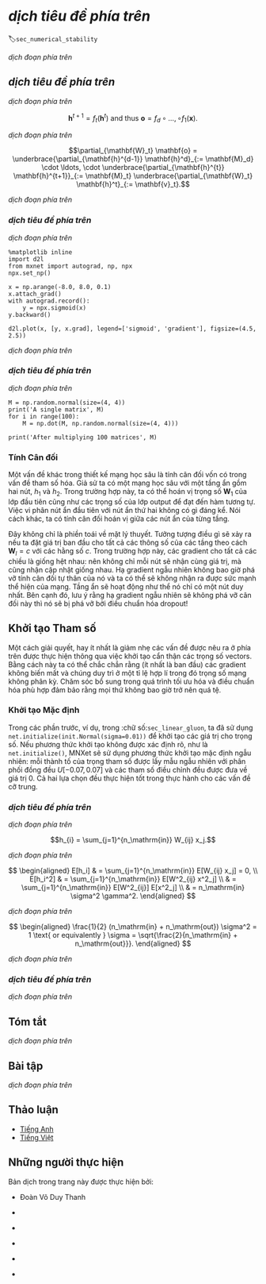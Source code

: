 <!-- ===================== Bắt đầu dịch Phần 1 ===================== -->
<!-- ========================================= REVISE PHẦN 1 - BẮT ĐẦU =================================== -->

<!--
# Numerical Stability and Initialization
-->

# *dịch tiêu đề phía trên*
:label:`sec_numerical_stability`

<!--
So far, for every model that we have implemented, we needed to initialize our parameters according to some specified distribution.
And until now, we glossed over the details, taking the initialization hyperparameters for granted.
You might even have gotten the impression that these choices are not especially important.
However, the choice of initialization scheme plays a significant role in neural network learning, and can be crucial for maintaining numerical stability.
Moreover, these choices can be tied up in interesting ways with the choice of the nonlinear activation function.
Which function we choose and how we initialize parameters can determine how quickly our optimization algorithm converges.
Failure to be mindful of these issues can lead to either exploding or vanishing gradients.
In this section, we delve into these topics with greater detail and discuss some useful heuristics that you may use frequently throughout your career in deep learning.
-->

*dịch đoạn phía trên*


<!--
## Vanishing and Exploding Gradients
-->

## *dịch tiêu đề phía trên*

<!--
Consider a deep network with $d$ layers, input $\mathbf{x}$ and output $\mathbf{o}$.
Each layer satisfies:
-->

*dịch đoạn phía trên*

$$\mathbf{h}^{t+1} = f_t (\mathbf{h}^t) \text{ and thus } \mathbf{o} = f_d \circ \ldots, \circ f_1(\mathbf{x}).$$

<!--
If all activations and inputs are vectors, we can write the gradient of $\mathbf{o}$ with respect to any set of parameters $\mathbf{W}_t$
associated with the function $f_t$ at layer $t$ simply as
-->

*dịch đoạn phía trên*

$$\partial_{\mathbf{W}_t} \mathbf{o} = \underbrace{\partial_{\mathbf{h}^{d-1}} \mathbf{h}^d}_{:= \mathbf{M}_d} \cdot \ldots, \cdot \underbrace{\partial_{\mathbf{h}^{t}} \mathbf{h}^{t+1}}_{:= \mathbf{M}_t} \underbrace{\partial_{\mathbf{W}_t} \mathbf{h}^t}_{:= \mathbf{v}_t}.$$

<!--
In other words, it is the product of $d-t$ matrices $\mathbf{M}_d \cdot \ldots, \cdot \mathbf{M}_t$ and the gradient vector $\mathbf{v}_t$.
What happens is similar to the situation when we experienced numerical underflow
when multiplying too many probabilities.
At the time, we were able to mitigate the problem by switching from into log-space, 
i.e., by shifting the problem from the mantissa to the exponent of the numerical representation. 
Unfortunately the problem outlined in the equation above is much more serious: initially the matrices $M_t$ may well have a wide variety of eigenvalues.
They might be small, they might be large, and in particular, their product might well be *very large* or *very small*.
This is not (only) a problem of numerical representation but it means that the optimization algorithm is bound to fail.
It receives gradients that are either excessively large or excessively small.
As a result the steps taken are either (i) excessively large (the *exploding* gradient problem), in which case the parameters blow up in magnitude rendering the model useless,
or (ii) excessively small, (the *vanishing gradient problem*), in which case the parameters hardly move at all, and thus the learning process makes no progress.
-->

*dịch đoạn phía trên*

<!-- ===================== Kết thúc dịch Phần 1 ===================== -->

<!-- ===================== Bắt đầu dịch Phần 2 ===================== -->

<!--
### Vanishing Gradients
-->

### *dịch tiêu đề phía trên*

<!--
One major culprit in the vanishing gradient problem is the choices of the activation functions $\sigma$ that are interleaved with the linear operations in each layer.
Historically, the sigmoid function $(1 + \exp(-x))$ (introduced in :numref:`sec_mlp`) was a popular choice owing to its similarity to a thresholding function.
Since early artificial neural networks were inspired by biological neural networks, the idea of neurons that either fire or do not fire (biological neurons do not partially fire) seemed appealing.
Let's take a closer look at the function to see why picking it might be problematic vis-a-vis vanishing gradients.
-->

*dịch đoạn phía trên*

```{.python .input}
%matplotlib inline
import d2l
from mxnet import autograd, np, npx
npx.set_np()

x = np.arange(-8.0, 8.0, 0.1)
x.attach_grad()
with autograd.record():
    y = npx.sigmoid(x)
y.backward()

d2l.plot(x, [y, x.grad], legend=['sigmoid', 'gradient'], figsize=(4.5, 2.5))
```

<!--
As we can see, the gradient of the sigmoid vanishes both when its inputs are large and when they are small.
Moreover, when we execute backward propagation, due to the chain rule, this means that unless we are in the Goldilocks zone, 
where the inputs to most of the sigmoids are in the range of, say $[-4, 4]$, the gradients of the overall product may vanish.
When we have many layers, unless we are especially careful, we are likely to find that our gradient is cut off at *some* layer.
Before ReLUs ($\max(0, x)$) were proposed as an alternative to squashing functions, this problem used to plague deep network training.
As a consequence, ReLUs have become the default choice when designing activation functions in deep networks.
-->

*dịch đoạn phía trên*

<!-- ========================================= REVISE PHẦN 1 - KẾT THÚC ===================================-->

<!-- ========================================= REVISE PHẦN 2 - BẮT ĐẦU ===================================-->

<!--
### Exploding Gradients
-->

### *dịch tiêu đề phía trên*

<!--
The opposite problem, when gradients explode, can be similarly vexing.
To illustrate this a bit better, we draw $100$ Gaussian random matrices and multiply them with some initial matrix.
For the scale that we picked (the choice of the variance $\sigma^2=1$), the matrix product explodes.
If this were to happen to us with a deep network, we would have no realistic chance of getting a gradient descent optimizer to converge.
-->

*dịch đoạn phía trên*

```{.python .input  n=5}
M = np.random.normal(size=(4, 4))
print('A single matrix', M)
for i in range(100):
    M = np.dot(M, np.random.normal(size=(4, 4)))

print('After multiplying 100 matrices', M)
```

<!-- ===================== Kết thúc dịch Phần 2 ===================== -->

<!-- ===================== Bắt đầu dịch Phần 3 ===================== -->

<!--
### Symmetry
-->

### Tính Cân đối

<!--
Another problem in deep network design is the symmetry inherent in their parametrization.
Assume that we have a deep network with one hidden layer with two units, say $h_1$ and $h_2$.
In this case, we could permute the weights $\mathbf{W}_1$ of the first layer and likewise permute the weights of the output layer to obtain the same function.
There is nothing special differentiating the first hidden unit vs the second hidden unit.
In other words, we have permutation symmetry among the hidden units of each layer.
-->

Một vấn đề khác trong thiết kế mạng học sâu là tính cân đối vốn có trong vấn đề tham số hóa.
Giả sử ta có một mạng học sâu với một tầng ẩn gồm hai nút, $h_1$ và $h_2$. 
Trong trường hợp này, ta có thể hoán vị trọng số $\mathbf{W}_1$ của lớp đầu tiên cũng như các trọng số của lớp output để đạt đến hàm tương tự.
Việc vi phân nút ẩn đầu tiên với nút ẩn thứ hai không có gì đáng kể.
Nói cách khác, ta có tính cân đối hoán vị giữa các nút ẩn của từng tầng.

<!--
This is more than just a theoretical nuisance.
Imagine what would happen if we initialized all of the parameters of some layer as $\mathbf{W}_l = c$ for some constant $c$.
In this case, the gradients for all dimensions are identical: thus not only would each unit take the same value, but it would receive the same update.
Stochastic gradient descent would never break the symmetry on its own and we might never be able to realize the networks expressive power.
The hidden layer would behave as if it had only a single unit.
As an aside, note that while SGD would not break this symmetry, dropout regularization would!
-->

Đây không chỉ là phiền toái về mặt lý thuyết.
Tưởng tượng điều gì sẽ xảy ra nếu ta đặt giá trị ban đầu cho tất cả các thông số của các tầng theo cách $\mathbf{W}_l = c$ với các hằng số $c$.
Trong trường hợp này, các gradient cho tất cả các chiều là giống hệt nhau: nên không chỉ mỗi nút sẽ nhận cùng giá trị, mà cũng nhận cập nhật giống nhau.
Hạ gradient ngẫu nhiên không bao giờ phá vỡ tính cân đối tự thân của nó và ta có thể sẽ không nhận ra được sức mạnh thể hiện của mạng.
Tầng ẩn sẽ hoạt động như thể nó chỉ có một nút duy nhất.
Bên cạnh đó, lưu ý rằng hạ gradient ngẫu nhiên sẽ không phá vỡ cân đối này thì nó sẽ bị phá vỡ bởi điều chuẩn hóa dropout!

<!--
## Parameter Initialization
-->

## Khởi tạo Tham số

<!--
One way of addressing, or at least mitigating the issues raised above is through careful initialization of the weight vectors.
This way we can ensure that (at least initially) the gradients do not vanish and that they maintain a reasonable scale where the network weights do not diverge.
Additional care during optimization and suitable regularization ensures that things never get too bad.
-->

Một cách giải quyết, hay ít nhất là giảm nhẹ các vấn đề được nêu ra ở phía trên được thực hiện thông qua việc khởi tạo cẩn thận các trọng số vectors. 
Bằng cách này ta có thể chắc chắn rằng (ít nhất là ban đầu) các gradient không biến mất và chúng duy trì ở một tỉ lệ hợp lí trong đó trọng số mạng không phân kỳ.
Chăm sóc bổ sung trong quá trình tối ưu hóa và điều chuẩn hóa phù hợp đảm bảo rằng mọi thứ không bao giờ trở nên quá tệ.

<!--
### Default Initialization
-->

### Khởi tạo Mặc định

<!--
In the previous sections, e.g., in :numref:`sec_linear_gluon`, we used `net.initialize(init.Normal(sigma=0.01))` to initialize the values of our weights.
If the initialization method is not specified, such as `net.initialize()`, 
MXNet will use the default random initialization method: each element of the weight parameter is randomly sampled with a uniform distribution $U[-0.07, 0.07]$ and the bias parameters are all set to $0$.
Both choices tend to work well in practice for moderate problem sizes.
-->

Trong các phần trước, ví dụ, trong :chữ số:`sec_linear_gluon`, ta đã sử dụng `net.initialize(init.Normal(sigma=0.01))` để khởi tạo các giá trị cho trọng số.
Nếu phương thức khởi tạo không được xác định rõ, như là `net.initialize()`, MNXet sẽ sử dụng phương thức khởi tạo mặc định ngẫu nhiên: mỗi thành tố của trọng tham số được lấy mẫu ngẫu nhiên với phân phối đồng đều $U[-0.07, 0.07]$ và các tham số điều chỉnh đều được đưa về giá trị $0$.
Cả hai lựa chọn đều thực hiện tốt trong thực hành cho các vấn đề cỡ trung. 

<!-- ===================== Kết thúc dịch Phần 3 ===================== -->

<!-- ===================== Bắt đầu dịch Phần 4 ===================== -->

<!-- ========================================= REVISE PHẦN 2 - KẾT THÚC ===================================-->

<!-- ========================================= REVISE PHẦN 3 - BẮT ĐẦU ===================================-->

<!--
### Xavier Initialization
-->

### *dịch tiêu đề phía trên*

<!--
Let's look at the scale distribution of the activations of the hidden units $h_{i}$ for some layer. They are given by
-->

*dịch đoạn phía trên*

$$h_{i} = \sum_{j=1}^{n_\mathrm{in}} W_{ij} x_j.$$

<!--
The weights $W_{ij}$ are all drawn independently from the same distribution. 
Furthermore, let's assume that this distribution has zero mean and variance $\sigma^2$ (this does not mean that the distribution has to be Gaussian, just that mean and variance need to exist).
We do not really have much control over the inputs into the layer $x_j$ but let's proceed with the somewhat unrealistic assumption 
that they also have zero mean and variance $\gamma^2$ and that they are independent of $\mathbf{W}$.
In this case, we can compute mean and variance of $h_i$ as follows:
-->

*dịch đoạn phía trên*

$$
\begin{aligned}
    E[h_i] & = \sum_{j=1}^{n_\mathrm{in}} E[W_{ij} x_j] = 0, \\
    E[h_i^2] & = \sum_{j=1}^{n_\mathrm{in}} E[W^2_{ij} x^2_j] \\
        & = \sum_{j=1}^{n_\mathrm{in}} E[W^2_{ij}] E[x^2_j] \\
        & = n_\mathrm{in} \sigma^2 \gamma^2.
\end{aligned}
$$

<!--
One way to keep the variance fixed is to set $n_\mathrm{in} \sigma^2 = 1$.
Now consider backpropagation.
There we face a similar problem, albeit with gradients being propagated from the top layers.
That is, instead of $\mathbf{W} \mathbf{w}$, we need to deal with $\mathbf{W}^\top \mathbf{g}$, where $\mathbf{g}$ is the incoming gradient from the layer above.
Using the same reasoning as for forward propagation, we see that the gradients' variance can blow up unless $n_\mathrm{out} \sigma^2 = 1$.
This leaves us in a dilemma: we cannot possibly satisfy both conditions simultaneously.
Instead, we simply try to satisfy:
-->

*dịch đoạn phía trên*

$$
\begin{aligned}
\frac{1}{2} (n_\mathrm{in} + n_\mathrm{out}) \sigma^2 = 1 \text{ or equivalently }
\sigma = \sqrt{\frac{2}{n_\mathrm{in} + n_\mathrm{out}}}.
\end{aligned}
$$

<!--
This is the reasoning underlying the eponymous Xavier initialization :cite:`Glorot.Bengio.2010`.
It works well enough in practice.
For Gaussian random variables, the Xavier initialization picks a normal distribution with zero mean and variance $\sigma^2 = 2/(n_\mathrm{in} + n_\mathrm{out})$.
For uniformly distributed random variables $U[-a, a]$, note that their variance is given by $a^2/3$.
Plugging $a^2/3$ into the condition on $\sigma^2$ yields that we should initialize uniformly with $U\left[-\sqrt{6/(n_\mathrm{in} + n_\mathrm{out})}, \sqrt{6/(n_\mathrm{in} + n_\mathrm{out})}\right]$.
-->

*dịch đoạn phía trên*


<!-- ===================== Kết thúc dịch Phần 4 ===================== -->

<!-- ===================== Bắt đầu dịch Phần 5 ===================== -->

<!--
### Beyond
-->

### *dịch tiêu đề phía trên*

<!--
The reasoning above barely scratches the surface of modern approaches to parameter initialization.
In fact, MXNet has an entire [`mxnet.initializer`](https://mxnet.apache.org/api/python/docs/api/initializer/index.html) module implementing over a dozen different heuristics.
Moreover, initialization continues to be a hot area of inquiry within research into the fundamental theory of neural network optimization.
Some of these heuristics are especially suited for when parameters are tied 
(i.e., when parameters of in different parts the network are shared), for super-resolution, sequence models, and related problems.
We recommend that the interested reader take a closer look at what is offered as part of this module, and investigate the recent research on parameter initialization.
Perhaps you may come across a recent clever idea and contribute its implementation to MXNet, or you may even invent your own scheme!
-->

*dịch đoạn phía trên*


<!--
## Summary
-->

## Tóm tắt

<!--
* Vanishing and exploding gradients are common issues in very deep networks, unless great care is taking to ensure that gradients and parameters remain well controlled.
* Initialization heuristics are needed to ensure that at least the initial gradients are neither too large nor too small.
* The ReLU addresses one of the vanishing gradient problems, namely that gradients vanish for very large inputs. This can accelerate convergence significantly.
* Random initialization is key to ensure that symmetry is broken before optimization.
-->

*dịch đoạn phía trên*

<!--
## Exercises
-->

## Bài tập

<!--
1. Can you design other cases of symmetry breaking besides the permutation symmetry?
2. Can we initialize all weight parameters in linear regression or in softmax regression to the same value?
3. Look up analytic bounds on the eigenvalues of the product of two matrices. What does this tell you about ensuring that gradients are well conditioned?
4. If we know that some terms diverge, can we fix this after the fact? Look at the paper on LARS for inspiration :cite:`You.Gitman.Ginsburg.2017`.
-->

*dịch đoạn phía trên*

<!-- ===================== Kết thúc dịch Phần 5 ===================== -->

<!-- ========================================= REVISE PHẦN 3 - KẾT THÚC ===================================-->

<!--
## [Discussions](https://discuss.mxnet.io/t/2345)
-->

## Thảo luận
* [Tiếng Anh](https://discuss.mxnet.io/t/2345)
* [Tiếng Việt](https://forum.machinelearningcoban.com/c/d2l)

## Những người thực hiện
Bản dịch trong trang này được thực hiện bởi:
<!--
Tác giả của mỗi Pull Request điền tên mình và tên những người review mà bạn thấy
hữu ích vào từng phần tương ứng. Mỗi dòng một tên, bắt đầu bằng dấu `*`.

Lưu ý:
* Nếu reviewer không cung cấp tên, bạn có thể dùng tên tài khoản GitHub của họ
với dấu `@` ở đầu. Ví dụ: @aivivn.

* Tên đầy đủ của các reviewer có thể được tìm thấy tại https://github.com/aivivn/d2l-vn/blob/master/docs/contributors_info.md.
-->

* Đoàn Võ Duy Thanh
<!-- Phần 1 -->
*

<!-- Phần 2 -->
*

<!-- Phần 3 -->
*

<!-- Phần 4 -->
*

<!-- Phần 5 -->
*
